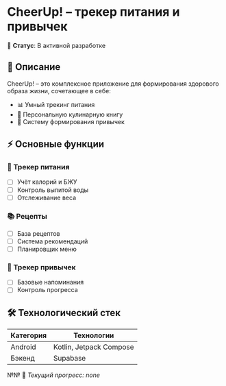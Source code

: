 # CheerUp! – трекер питания и привычек  

📌 **Статус**: В активной разработке 

## 📝 Описание  
CheerUp! – это комплексное приложение для формирования здорового образа жизни, сочетающее в себе:  
- 📊 Умный трекинг питания  
- 🍳 Персональную кулинарную книгу  
- 🔄 Систему формирования привычек  

## ⚡ Основные функции  
### 🍎 Трекер питания  
- [ ] Учёт калорий и БЖУ 
- [ ] Контроль выпитой воды
- [ ] Отслеживание веса

### 📚 Рецепты  
- [ ] База рецептов  
- [ ] Система рекомендаций   
- [ ] Планировщик меню  

### 🔄 Трекер привычек  
- [ ] Базовые напоминания  
- [ ] Контроль прогресса    

## 🛠 Технологический стек  
| Категория       | Технологии         |
|----------------|-------------------|
| Android        | Kotlin, Jetpack Compose |
| Бэкенд         | Supabase  |
№№
🚀 *Текущий прогресс: none*
